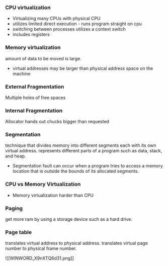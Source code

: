 ###  CPU virtualization
- Virtualizing many CPUs with physical CPU
- utilizes limited direct execution - runs program straight on cpu
- switching between processes utilizes a context switch
- includes registers 

### Memory virtualization
amount of data to be moved is large. 
- virtual addresses may be larger than physical address space on the machine


### External Fragmentation
Multiple holes of free spaces

### Internal Fragmentation
Allocator hands out chucks bigger than requested 

### Segmentation
technique that divides memory into different segments each with its own virtual address. represents different parts of a program such as data, stack, and heap. 
- Segmentation fault can occur when a program tries to access a memory location that is outside the bounds of its allocated segments. 
### CPU vs Memory Virtualization
- Memory virtualization harder than CPU


### Paging
get more ram by using a storage device such as a hard drive. 

### Page table
translates virtual address to physical address. translates virtual page number to physical frame number.

![[WINWORD_X9nXTQ6d31.png]]
